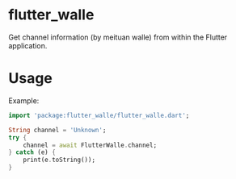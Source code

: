 # flutter_walle

Get channel information (by meituan walle) from within the Flutter application.

# Usage

Example:

```dart
import 'package:flutter_walle/flutter_walle.dart';

String channel = 'Unknown';
try {
    channel = await FlutterWalle.channel;
} catch (e) {
    print(e.toString());
}
```
